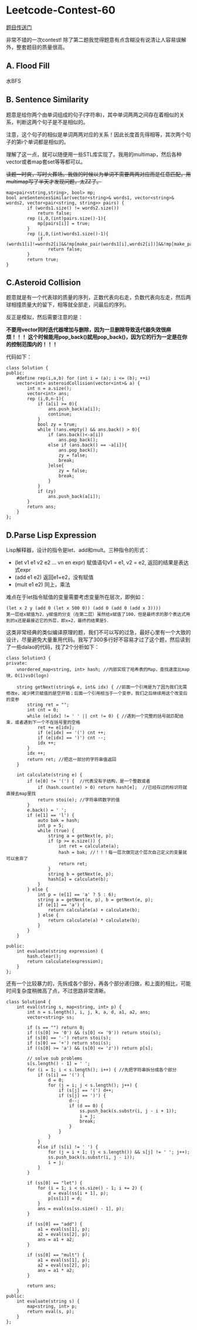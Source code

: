 # Leetcode-Contest-60
    
[题目传送门](https://leetcode.com/contest/leetcode-weekly-contest-60/)

非常不错的一次contest! 除了第二题我觉得题意有点含糊没有说清让人容易误解外，整套题目的质量很高。

## A. Flood Fill

水BFS

## B. Sentence Similarity

题意是给你两个由单词组成的句子(字符串)，其中单词两两之间存在着相似的关系，判断这两个句子是不是相似的。
    
注意，这个句子的相似是单词两两对应的关系！因此长度首先得相等，其次两个句子的第i个单词都是相似的。
    
理解了这一点，就可以随便用一些STL库实现了。我用的multimap，然后各种vector或者map套set等等都可以。

~~读题一时爽，写时火葬场。我做的时候以为单词不需要两两对应而是任意匹配，用multimap写了半天才发现问题，太ZZ了。~~

```
map<pair<string,string>, bool> mp;
bool areSentencesSimilar(vector<string>& words1, vector<string>& words2, vector<pair<string, string>> pairs) {
        if (words1.size() != words2.size())
            return false;
        rep (i,0,(int)pairs.size()-1){
            mp[pairs[i]] = true;
        }
        rep (i,0,(int)words1.size()-1){
            if (words1[i]!=words2[i]&&!mp[make_pair(words1[i],words2[i])]&&!mp[make_pair(words1[i],words2[i])])
                return false;
        }
        return true;
}
```

## C.Asteroid Collision

题意就是有一个代表球的质量的序列，正数代表向右走，负数代表向左走，然后两球相撞质量大的留下，相等就全部走，问最后的序列。

反正是模拟，然后需要注意的是：

**不要用vector同时迭代器增加与删除，因为一旦删除导致迭代器失效很麻烦！！！
这个时候能用pop_back()就用pop_back()，因为它的行为一定是在你的控制范围内的！！！**

代码如下：

```
class Solution {
public:
    #define rep(i,a,b) for (int i = (a); i <= (b); ++i)
    vector<int> asteroidCollision(vector<int>& a) {
        int n = a.size();
        vector<int> ans;
        rep (i,0,n-1){
            if (a[i] >= 0){
                ans.push_back(a[i]);
                continue;
            }
            bool zy = true;
            while (!ans.empty() && ans.back() > 0){
                if (ans.back()<-a[i])
                    ans.pop_back();
                else if (ans.back() == -a[i]){
                    ans.pop_back();
                    zy = false;
                    break;
                }else{
                    zy = false;
                    break;
                }
            }
            if (zy)
                ans.push_back(a[i]);
        }
        return ans;
    }
};
```


## D.Parse Lisp Expression

Lisp解释器，设计的指令是let、add和mult。三种指令的形式：

>
 * (let v1 e1 v2 e2 ... vn en expr) 赋值语句v1 = e1, v2 = e2, 返回的结果是表达式expr
 * (add e1 e2) 返回e1+e2，没有赋值
 * (mult e1 e2) 同上，乘法

难点在于let指令赋值的变量需要考虑变量所在层次，即例如：

```
(let x 2 y (add 0 (let x 500 0)) (add 0 (add 0 (add x 3))))
第一层给x赋值为2，y赋值的分支（在第二层）虽然给x赋值了100，但是最终求的那个表达式用到的x还是最接近它的外层，即x=2，最终的结果是5.
```

这类非常经典的类似编译原理的题，我们不可以写的过急，最好心里有一个大致的设计，尽量避免大量重用代码。我写了300多行好不容易才过了这个题，然后读到了一些dalao的代码，找了2个分析如下：

```
class Solution3 {
private:
    unordered_map<string, int> hash; //内部实现了哈希表的Map，查找速度比map块，O(1)vsO(logn)
    
    string getNext(string& e, int& idx) { //前面一个引用是为了因为我们无需修改e，减少拷贝赋值的是空开销；后面一个引用相当于一个变参，我们之后继续用这个改变后的变参
        string ret = "";
        int cnt = 0;
        while (e[idx] != ' ' || cnt != 0) { //遇到一个完整的括号就匹配结束，或者遇到下一个不在括号里的空格
            ret += e[idx];
            if (e[idx] == '(') cnt ++;
            if (e[idx] == ')') cnt --;
            idx ++;
        }
        idx ++;
        return ret; //把这一部分的字符串值返回
    }
    
    int calculate(string e) {
        if (e[0] != '(') {  //代表没有子结构，是一个整数或者
            if (hash.count(e) > 0) return hash[e];  //已经存过的标识符就直接去map里找
            return stoi(e); //字符串转数字的值
        }
        e.back() = ' ';
        if (e[1] == 'l') {
            auto bak = hash;
            int p = 5;
            while (true) {
                string a = getNext(e, p);
                if (p >= e.size()) {
                    int ret = calculate(a);
                    hash = bak; //！！！每一层次做完这个层次自己定义的变量就可以舍弃了
                    return ret;
                }
                string b = getNext(e, p);
                hash[a] = calculate(b);
            }
        } else {
            int p = (e[1] == 'a' ? 5 : 6);
            string a = getNext(e, p), b = getNext(e, p);
            if (e[1] == 'a') {
                return calculate(a) + calculate(b);
            } else {
                return calculate(a) * calculate(b);
            }
        }
    }
    
public:
    int evaluate(string expression) {
        hash.clear();
        return calculate(expression);
    }
};
```

还有一个比较暴力的，先拆成各个部分，再各个部分递归做，和上面的相比，可能时间复杂度稍微高了点，不过思路非常清晰。

```
class Solution4 {
    int eval(string s, map<string, int> p) {
        int n = s.length(), i, j, k, a, d, a1, a2, ans;
        vector<string> ss;
        
        if (s == "") return 0;
        if ((s[0] >= '0') && (s[0] <= '9')) return stoi(s);
        if (s[0] == '-') return stoi(s);
        if (s[0] == '+') return stoi(s);
        if ((s[0] >= 'a') && (s[0] <= 'z')) return p[s];
        
        // solve sub problems
        s[s.length() - 1] = ' ';
        for (i = 1; i < s.length(); i++) { //先把字符串拆分成各个部分
            if (s[i] == '(') {
                d = 0;
                for (j = i; j < s.length(); j++) {
                    if (s[j] == '(') d++;
                    if (s[j] == ')') {
                        d--;
                        if (d == 0) {
                            ss.push_back(s.substr(i, j - i + 1));
                            i = j;
                            break;
                        }
                    }
                }
            }
            else if (s[i] != ' ') {
                for (j = i + 1; (j < s.length()) && s[j] != ' '; j++);
                ss.push_back(s.substr(i, j - i));
                i = j;
            }
        }
        
        if (ss[0] == "let") {
            for (i = 1; i < ss.size() - 1; i += 2) {
                d = eval(ss[i + 1], p);
                p[ss[i]] = d;
            }
            ans = eval(ss[ss.size() - 1], p);
        }
        
        if (ss[0] == "add") {
            a1 = eval(ss[1], p);
            a2 = eval(ss[2], p);
            ans = a1 + a2;
        }
        
        if (ss[0] == "mult") {
            a1 = eval(ss[1], p);
            a2 = eval(ss[2], p);
            ans = a1 * a2;
        }
        
        return ans;
    }
public:
    int evaluate(string s) {
        map<string, int> p;
        return eval(s, p);
    }
};
```


